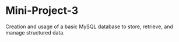 # Mini-Project-3
Creation and usage of a basic MySQL database to store, retrieve, and manage structured data.
